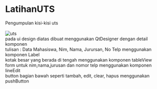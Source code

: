 # LatihanUTS
Pengumpulan kisi-kisi uts
<br><br>
![uts](https://user-images.githubusercontent.com/81940188/116980083-028f3400-acf0-11eb-8734-c7a9db129436.PNG)
<br>
pada ui design diatas dibuat menggunakan QtDesigner dengan detail komponen 
<br>
tulisan : Data Mahasiswa, Nim, Nama, Jurursan, No Telp menggunakan komponen Label 
<br>
kotak besar yang berada di tengah menggunakan komponen tableView 
<br>
form untuk nim,nama,jurusan dan nomor telp menggunakan komponen lineEdit
<br>
button bagian bawah seperti tambah, edit, clear, hapus menggunakan pushButton 
